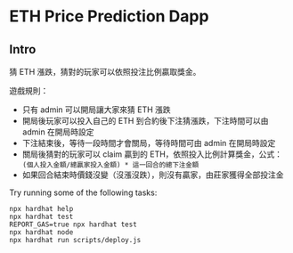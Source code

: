 # ETH Price Prediction Dapp

## Intro

猜 ETH 漲跌，猜對的玩家可以依照投注比例贏取獎金。

遊戲規則：

- 只有 admin 可以開局讓大家來猜 ETH 漲跌
- 開局後玩家可以投入自己的 ETH 到合約後下注猜漲跌，下注時間可以由 admin 在開局時設定
- 下注結束後，等待一段時間才會關局，等待時間可由 admin 在開局時設定
- 關局後猜對的玩家可以 claim 贏到的 ETH，依照投入比例計算獎金，公式：`(個人投入金額/總贏家投入金額) * 這一回合的總下注金額`
- 如果回合結束時價錢沒變（沒漲沒跌），則沒有贏家，由莊家獲得全部投注金

Try running some of the following tasks:

```shell
npx hardhat help
npx hardhat test
REPORT_GAS=true npx hardhat test
npx hardhat node
npx hardhat run scripts/deploy.js
```
